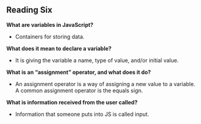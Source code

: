 ## Reading Six

**What are variables in JavaScript?**

- Containers for storing data.

**What does it mean to declare a variable?**

- It is giving the variable a name, type of value, and/or initial value.

**What is an “assignment” operator, and what does it do?**

- An assignment operator is a way of assigning a new value to a variable. A common assignment operator is the equals sign.

**What is information received from the user called?**

- Information that someone puts into JS is called input.

